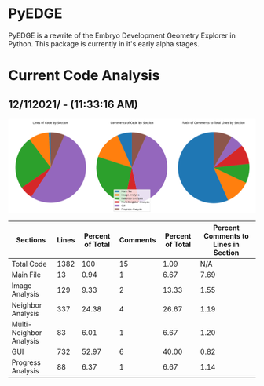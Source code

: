 # PyEDGE
PyEDGE is a rewrite of the Embryo Development Geometry Explorer in Python. This package is currently in it's early alpha stages.

# Current Code Analysis

## 12/112021/ - (11:33:16 AM)
![Code Sections by Percent of Total Lines](/Code-Analysis/LinesPieChart2021_12_11-11:33:16_AM.png)

| Sections | Lines | Percent of Total | Comments | Percent of Total | Percent Comments to Lines in Section |
| ------- | ----- | ---------------- | -------- | ---------------- | ------------------------------------ |
| Total Code | 1382 | 100 | 15 | 1.09 | N/A |
| Main File | 13 | 0.94 | 1 | 6.67 | 7.69 |
| Image Analysis | 129 | 9.33 | 2 | 13.33 | 1.55 |
| Neighbor Analysis | 337 | 24.38 | 4 | 26.67 | 1.19 |
| Multi-Neighbor Analysis | 83 | 6.01 | 1 | 6.67 | 1.20 |
| GUI | 732 | 52.97 | 6 | 40.00 | 0.82 |
| Progress Analysis | 88 | 6.37 | 1 | 6.67 | 1.14 |

